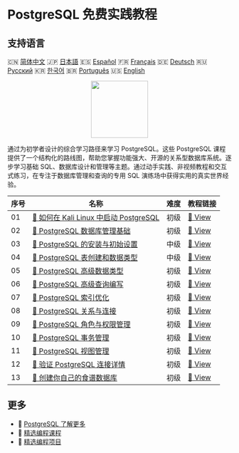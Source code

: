 # PostgreSQL 免费实践教程

## 支持语言

🇨🇳 [简体中文](README_zh.md) 🇯🇵 [日本語](README_ja.md) 🇪🇸 [Español](README_es.md) 🇫🇷 [Français](README_fr.md) 🇩🇪 [Deutsch](README_de.md) 🇷🇺 [Русский](README_ru.md) 🇰🇷 [한국어](README_ko.md) 🇧🇷 [Português](README_pt.md) 🇺🇸 [English](README.md) 

<div align="center">
<img width="128px" src="https://file.labex.io/path/9xEeZgWSNpHA.png">
</div>

通过为初学者设计的综合学习路径来学习 PostgreSQL。这些 PostgreSQL 课程提供了一个结构化的路线图，帮助您掌握功能强大、开源的关系型数据库系统。逐步学习基础 SQL、数据库设计和管理等主题。通过动手实践、非视频教程和交互式练习，在专注于数据库管理和查询的专用 SQL 演练场中获得实用的真实世界经验。

|   序号 | 名称                                                                                                                           | 难度   | 教程链接                                                                                                |
|--------|--------------------------------------------------------------------------------------------------------------------------------|--------|---------------------------------------------------------------------------------------------------------|
|     01 | [📖 如何在 Kali Linux 中启动 PostgreSQL](https://labex.io/zh/tutorials/kali-how-to-start-postgresql-in-kali-linux-417476)      | 初级   | [🔗 View](https://labex.io/zh/tutorials/kali-how-to-start-postgresql-in-kali-linux-417476)              |
|     02 | [📖 PostgreSQL 数据库管理基础](https://labex.io/zh/tutorials/postgresql-database-management-basics-with-postgresql-550899)     | 初级   | [🔗 View](https://labex.io/zh/tutorials/postgresql-database-management-basics-with-postgresql-550899)   |
|     03 | [📖 PostgreSQL 的安装与初始设置](https://labex.io/zh/tutorials/postgresql-installation-and-initial-setup-of-postgresql-550900) | 中级   | [🔗 View](https://labex.io/zh/tutorials/postgresql-installation-and-initial-setup-of-postgresql-550900) |
|     04 | [📖 PostgreSQL 表创建和数据类型](https://labex.io/zh/tutorials/postgresql-postgresql-table-creation-and-data-types-550901)     | 中级   | [🔗 View](https://labex.io/zh/tutorials/postgresql-postgresql-table-creation-and-data-types-550901)     |
|     05 | [📖 PostgreSQL 高级数据类型](https://labex.io/zh/tutorials/postgresql-postgresql-advanced-data-types-550947)                   | 初级   | [🔗 View](https://labex.io/zh/tutorials/postgresql-postgresql-advanced-data-types-550947)               |
|     06 | [📖 PostgreSQL 高级查询编写](https://labex.io/zh/tutorials/postgresql-postgresql-advanced-query-writing-550948)                | 初级   | [🔗 View](https://labex.io/zh/tutorials/postgresql-postgresql-advanced-query-writing-550948)            |
|     07 | [📖 PostgreSQL 索引优化](https://labex.io/zh/tutorials/postgresql-postgresql-index-optimization-550955)                        | 初级   | [🔗 View](https://labex.io/zh/tutorials/postgresql-postgresql-index-optimization-550955)                |
|     08 | [📖 PostgreSQL 关系与连接](https://labex.io/zh/tutorials/postgresql-postgresql-relationships-and-joins-550959)                 | 初级   | [🔗 View](https://labex.io/zh/tutorials/postgresql-postgresql-relationships-and-joins-550959)           |
|     09 | [📖 PostgreSQL 角色与权限管理](https://labex.io/zh/tutorials/postgresql-postgresql-role-and-permission-management-550960)      | 初级   | [🔗 View](https://labex.io/zh/tutorials/postgresql-postgresql-role-and-permission-management-550960)    |
|     10 | [📖 PostgreSQL 事务管理](https://labex.io/zh/tutorials/postgresql-postgresql-transaction-management-550964)                    | 初级   | [🔗 View](https://labex.io/zh/tutorials/postgresql-postgresql-transaction-management-550964)            |
|     11 | [📖 PostgreSQL 视图管理](https://labex.io/zh/tutorials/postgresql-postgresql-views-management-550966)                          | 初级   | [🔗 View](https://labex.io/zh/tutorials/postgresql-postgresql-views-management-550966)                  |
|     12 | [📖 验证 PostgreSQL 连接详情](https://labex.io/zh/tutorials/postgresql-verify-postgresql-connection-details-551083)            | 初级   | [🔗 View](https://labex.io/zh/tutorials/postgresql-verify-postgresql-connection-details-551083)         |
|     13 | [📖 创建你自己的食谱数据库](https://labex.io/zh/tutorials/postgresql-create-your-own-recipe-database-551100)                   | 初级   | [🔗 View](https://labex.io/zh/tutorials/postgresql-create-your-own-recipe-database-551100)              |

## 更多

- 🔗 [PostgreSQL 了解更多](https://labex.io/zh/skilltrees/postgresql)
- 🔗 [精选编程课程](https://github.com/labex-labs/awesome-programming-courses)
- 🔗 [精选编程项目](https://github.com/labex-labs/awesome-programming-projects)

